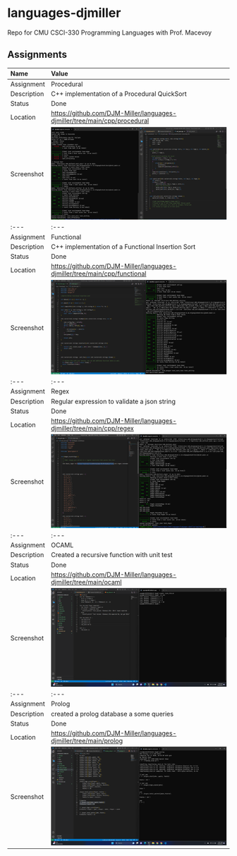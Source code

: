 # languages-djmiller
Repo for CMU CSCI-330 Programming Languages with Prof. Macevoy

## Assignments
| Name | Value |
|:---|:---|
| Assignment | Procedural |
| Description | C++ implementation of a Procedural QuickSort |
| Status | Done |
| Location | https://github.com/DJM-Miller/languages-djmiller/tree/main/cpp/procedural |
| Screenshot| ![Alt text](cpp/procedural/ss_proc_test.png) |
|:---|:---|
| Assignment | Functional |
| Description | C++ implementation of a Functional Insertion Sort |
| Status | Done |
| Location | https://github.com/DJM-Miller/languages-djmiller/tree/main/cpp/functional |
| Screenshot| ![Alt text](cpp/functional/ss_func_tests.png) |
|:---|:---|
| Assignment | Regex |
| Description | Regular expression to validate a json string |
| Status | Done |
| Location | https://github.com/DJM-Miller/languages-djmiller/tree/main/cpp/regex |
| Screenshot| ![Alt text](cpp/regex/ss_regex_tests.png) |
|:---|:---|
| Assignment | OCAML |
| Description | Created a recursive function with unit test |
| Status | Done |
| Location | https://github.com/DJM-Miller/languages-djmiller/tree/main/ocaml |
| Screenshot| ![Alt text](ocaml/ss-fib-and-test.png) |
|:---|:---|
| Assignment | Prolog |
| Description | created a prolog database a some queries |
| Status | Done |
| Location | https://github.com/DJM-Miller/languages-djmiller/tree/main/prolog |
| Screenshot| ![Alt text](prolog/ss-prolog.png) |